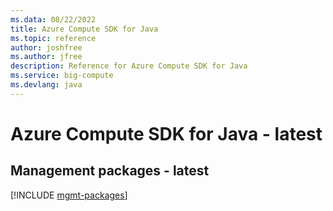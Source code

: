 ```yaml
---
ms.data: 08/22/2022
title: Azure Compute SDK for Java
ms.topic: reference
author: joshfree
ms.author: jfree
description: Reference for Azure Compute SDK for Java
ms.service: big-compute
ms.devlang: java
---
```

# Azure Compute SDK for Java - latest

## Management packages - latest
[!INCLUDE [mgmt-packages](compute-mgmt-index.md)]